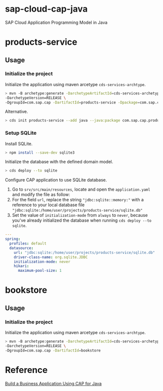 # sap-cloud-cap-java
SAP Cloud Application Programming Model in Java

# products-service

## Usage

### Initialize the project

Initialize the application using maven arcetype `cds-services-archtype`.

```bash
> mvn -B archetype:generate -DarchetypeArtifactId=cds-services-archetype -DarchetypeGroupId=com.sap.cds \
-DarchetypeVersion=RELEASE \
-DgroupId=com.sap.cap -DartifactId=products-service -Dpackage=com.sap.cap.productsservice
```

Alternative.

```bash
> cds init products-service --add java --java:package com.sap.cap.productsservice
```

### Setup SQLite

Install SQLite.

```bash
> npm install --save-dev sqlite3
```

Initialize the database with the defined domain model.

```bash
> cds deploy --to sqlite
```

Configure CAP application to use SQLite database.

1. Go to `srv/src/main/resources`, locate and open the `application.yaml` and modify the file as follow:
2. For the field `url`, replace the string `"jdbc:sqlite::memory:"` with a reference to your local database file `"jdbc:sqlite:/home/user/projects/products-service/sqlite.db"`
3. Set the value of `initialization-mode` from `always` to `never`, because you've already initialized the database when running `cds deploy --to sqlite`.

```yaml
---
spring:
  profiles: default
  datasource:
    url: "jdbc:sqlite:/home/user/projects/products-service/sqlite.db"
    driver-class-name: org.sqlite.JDBC
    initialization-mode: never
    hikari:
      maximum-pool-size: 1
```

# bookstore

## Usage

### Initialize the project

Initialize the application using maven arcetype `cds-services-archtype`.

```bash
> mvn -B archetype:generate -DarchetypeArtifactId=cds-services-archetype -DarchetypeGroupId=com.sap.cds \
-DarchetypeVersion=RELEASE \
-DgroupId=com.sap.cap -DartifactId=bookstore
```

# Reference

[Build a Business Application Using CAP for Java](https://developers.sap.com/mission.cap-java-app.html)